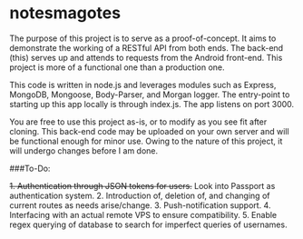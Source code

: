# notesmagotes

The purpose of this project is to serve as a proof-of-concept.  It aims to demonstrate the working of a RESTful API from both ends.  The back-end (this) serves up and attends to requests from the Android front-end.  This project is more of a functional one than a production one.

This code is written in node.js and leverages modules such as Express, MongoDB, Mongoose, Body-Parser, and Morgan logger.  The entry-point to starting up this app locally is through index.js.  The app listens on port 3000.

You are free to use this project as-is, or to modify as you see fit after cloning.  This back-end code may be uploaded on your own server and will be functional enough for minor use.  Owing to the nature of this project, it will undergo changes before I am done.

###To-Do:

~~1. Authentication through JSON tokens for users.~~ Look into Passport as authentication system.
2. Introduction of, deletion of, and changing of current routes as needs arise/change.
3. Push-notification support.
4. Interfacing with an actual remote VPS to ensure compatibility.
5. Enable regex querying of database to search for imperfect queries of usernames.